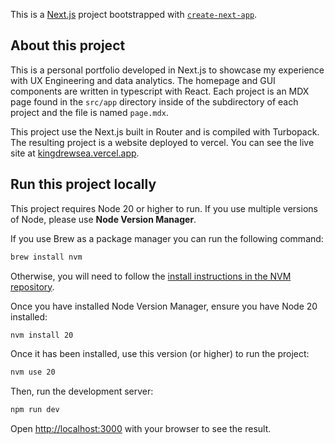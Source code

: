 This is a [Next.js](https://nextjs.org) project bootstrapped with [`create-next-app`](https://nextjs.org/docs/app/api-reference/cli/create-next-app).

## About this project

This is a personal portfolio developed in Next.js to showcase my experience with UX Engineering and data analytics. The homepage and GUI components are written in typescript with React. Each project is an MDX page found in the `src/app` directory inside of the subdirectory of each project and the file is named `page.mdx`.

This project use the Next.js built in Router and is compiled with Turbopack. The resulting project is a website deployed to vercel. You can see the live site at [kingdrewsea.vercel.app](https://kingdrewsea.vercel.app).

## Run this project locally

This project requires Node 20 or higher to run. If you use multiple versions of Node, please use **Node Version Manager**.

If you use Brew as a package manager you can run the following command:

```bash
brew install nvm
```

Otherwise, you will need to follow the [install instructions in the NVM repository](https://github.com/nvm-sh/nvm).

Once you have installed Node Version Manager, ensure you have Node 20 installed:

```bash
nvm install 20
```

Once it has been installed, use this version (or higher) to run the project:

```bash
nvm use 20
```

Then, run the development server:

```bash
npm run dev
```

Open [http://localhost:3000](http://localhost:3000) with your browser to see the result.
